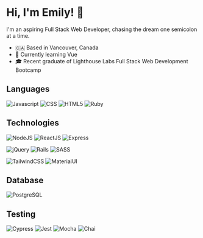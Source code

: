 # Hi, I'm Emily! 👋

I'm an aspiring Full Stack Web Developer, chasing the dream one semicolon at a time.

- 🇨🇦 Based in Vancouver, Canada
- 🌱 Currently learning Vue
- 🎓 Recent graduate of Lighthouse Labs Full Stack Web Development Bootcamp

## Languages
![Javascript](https://img.shields.io/badge/JavaScript-323330?style=for-the-badge&logo=javascript&logoColor=F7DF1E) ![CSS](https://img.shields.io/badge/CSS3-1572B6?style=for-the-badge&logo=css3&logoColor=white) ![HTML5](https://img.shields.io/badge/HTML5-E34F26?style=for-the-badge&logo=html5&logoColor=white) ![Ruby](https://img.shields.io/badge/Ruby-CC342D?style=for-the-badge&logo=ruby&logoColor=white)

## Technologies
![NodeJS](https://img.shields.io/badge/Node%20js-339933?style=for-the-badge&logo=nodedotjs&logoColor=white) ![ReactJS](https://img.shields.io/badge/React-20232A?style=for-the-badge&logo=react&logoColor=61DAFB) ![Express](https://img.shields.io/badge/Express%20js-000000?style=for-the-badge&logo=express&logoColor=white)

![jQuery](https://img.shields.io/badge/jQuery-0769AD?style=for-the-badge&logo=jquery&logoColor=white) ![Rails](https://img.shields.io/badge/Ruby_on_Rails-CC0000?style=for-the-badge&logo=ruby-on-rails&logoColor=white) ![SASS](https://img.shields.io/badge/Sass-CC6699?style=for-the-badge&logo=sass&logoColor=white) 

![TailwindCSS](https://img.shields.io/badge/Tailwind_CSS-38B2AC?style=for-the-badge&logo=tailwind-css&logoColor=white) ![MaterialUI](https://img.shields.io/badge/Material%20UI-007FFF?style=for-the-badge&logo=mui&logoColor=white)

## Database
![PostgreSQL](https://img.shields.io/badge/PostgreSQL-316192?style=for-the-badge&logo=postgresql&logoColor=white)

## Testing
![Cypress](https://img.shields.io/badge/Cypress-17202C?style=for-the-badge&logo=cypress&logoColor=white) ![Jest](https://img.shields.io/badge/Jest-C21325?style=for-the-badge&logo=jest&logoColor=white) ![Mocha](https://img.shields.io/badge/Mocha-8D6748?style=for-the-badge&logo=Mocha&logoColor=white) ![Chai](https://img.shields.io/badge/chai-A30701?style=for-the-badge&logo=chai&logoColor=white)
